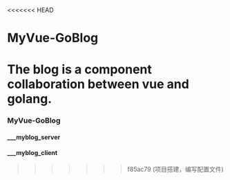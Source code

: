 <<<<<<< HEAD
# MyVue-GoBlog
The blog is a component collaboration between vue and golang.
=======
### MyVue-GoBlog
#### ___myblog_server
#### ___myblog_client
>>>>>>> f85ac79 (项目搭建，编写配置文件)
